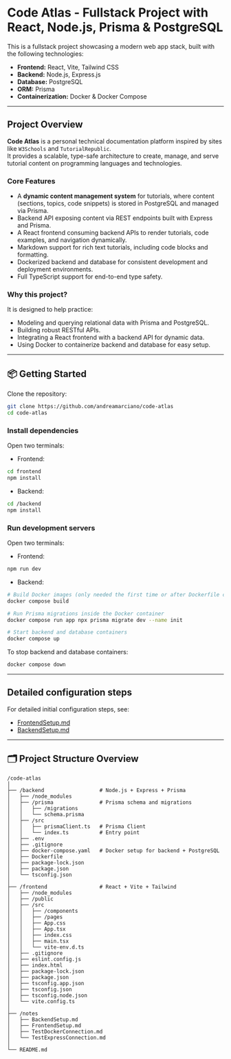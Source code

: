 # Code Atlas - Fullstack Project with React, Node.js, Prisma & PostgreSQL

This is a fullstack project showcasing a modern web app stack, built with the following technologies:

- **Frontend:** React, Vite, Tailwind CSS  
- **Backend:** Node.js, Express.js  
- **Database:** PostgreSQL  
- **ORM:** Prisma  
- **Containerization:** Docker & Docker Compose

---

## Project Overview

**Code Atlas** is a personal technical documentation platform inspired by sites like `W3Schools` and `TutorialRepublic`.  
It provides a scalable, type-safe architecture to create, manage, and serve tutorial content on programming languages and technologies.

### Core Features

- A **dynamic content management system** for tutorials, where content (sections, topics, code snippets) is stored in PostgreSQL and managed via Prisma.  
- Backend API exposing content via REST endpoints built with Express and Prisma.  
- A React frontend consuming backend APIs to render tutorials, code examples, and navigation dynamically.  
- Markdown support for rich text tutorials, including code blocks and formatting.  
- Dockerized backend and database for consistent development and deployment environments.  
- Full TypeScript support for end-to-end type safety.

### Why this project?

It is designed to help practice:

- Modeling and querying relational data with Prisma and PostgreSQL.  
- Building robust RESTful APIs.  
- Integrating a React frontend with a backend API for dynamic data.  
- Using Docker to containerize backend and database for easy setup.

---

## 📦 Getting Started

Clone the repository:

```bash
git clone https://github.com/andreamarciano/code-atlas
cd code-atlas
```

### Install dependencies

Open two terminals:

- Frontend:

```bash
cd frontend
npm install
```

- Backend:

```bash
cd /backend
npm install
```

### Run development servers

Open two terminals:

- Frontend:

```bash
npm run dev
```

- Backend:

```bash
# Build Docker images (only needed the first time or after Dockerfile changes)
docker compose build

# Run Prisma migrations inside the Docker container
docker compose run app npx prisma migrate dev --name init

# Start backend and database containers
docker compose up
```

To stop backend and database containers:

```bash
docker compose down
```

---

## Detailed configuration steps

For detailed initial configuration steps, see:

- [FrontendSetup.md](./notes/FrontendSetup.md)
- [BackendSetup.md](./notes/BackendSetup.md)

---

## 🗂️ Project Structure Overview

```text
/code-atlas
│
├── /backend                  # Node.js + Express + Prisma
│   ├── /node_modules
│   ├── /prisma               # Prisma schema and migrations
│   │   ├── /migrations
│   │   └── schema.prisma
│   ├── /src
│   │   ├── prismaClient.ts   # Prisma Client
│   │   └── index.ts          # Entry point
│   ├── .env                  
│   ├── .gitignore
│   ├── docker-compose.yaml   # Docker setup for backend + PostgreSQL
│   ├── Dockerfile
│   ├── package-lock.json
│   ├── package.json
│   └── tsconfig.json
│
├── /frontend                 # React + Vite + Tailwind
│   ├── /node_modules
│   ├── /public
│   ├── /src
│   │   ├── /components
│   │   ├── /pages
│   │   ├── App.css
│   │   ├── App.tsx
│   │   ├── index.css
│   │   ├── main.tsx
│   │   └── vite-env.d.ts
│   ├── .gitignore
│   ├── eslint.config.js
│   ├── index.html
│   ├── package-lock.json
│   ├── package.json
│   ├── tsconfig.app.json
│   ├── tsconfig.json
│   ├── tsconfig.node.json
│   └── vite.config.ts
│
├── /notes 
│   ├── BackendSetup.md
│   ├── FrontendSetup.md
│   ├── TestDockerConnection.md
│   └── TestExpressConnection.md
│
└── README.md
```
